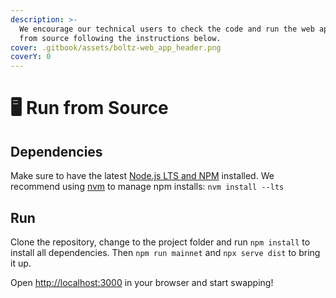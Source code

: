 ```yaml
---
description: >-
  We encourage our technical users to check the code and run the web app locally
  from source following the instructions below.
cover: .gitbook/assets/boltz-web_app_header.png
coverY: 0
---
```


# 🖥 Run from Source

## Dependencies

Make sure to have the latest [Node.js LTS and NPM](https://docs.npmjs.com/downloading-and-installing-node-js-and-npm) installed. We recommend using [nvm](https://github.com/nvm-sh/nvm#install--update-script) to manage npm installs: `nvm install --lts`

## Run

Clone the repository, change to the project folder and run `npm install` to install all dependencies. Then `npm run mainnet` and `npx serve dist` to bring it up.

Open [http://localhost:3000](http://localhost:3000) in your browser and start swapping!
